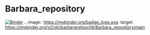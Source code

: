 # Barbara_repository
[![Binder](https://mybinder.org/badge_logo.svg)](https://mybinder.org/v2/gh/barbaranelson14/Barbara_repository/main)
.. image:: https://mybinder.org/badge_logo.svg
 :target: https://mybinder.org/v2/gh/barbaranelson14/Barbara_repository/main
